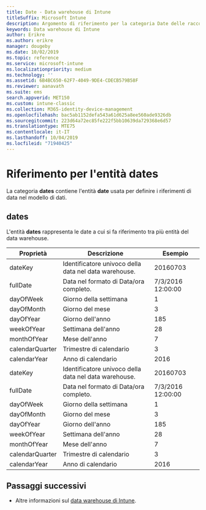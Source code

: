 ```yaml
---
title: Date - Data warehouse di Intune
titleSuffix: Microsoft Intune
description: Argomento di riferimento per la categoria Date delle raccolte di entità nell'API data warehouse di Intune.
keywords: Data warehouse di Intune
author: Erikre
ms.author: erikre
manager: dougeby
ms.date: 10/02/2019
ms.topic: reference
ms.service: microsoft-intune
ms.localizationpriority: medium
ms.technology: ''
ms.assetid: 6B4BC650-62F7-4049-9DE4-CDECB579B58F
ms.reviewer: aanavath
ms.suite: ems
search.appverid: MET150
ms.custom: intune-classic
ms.collection: M365-identity-device-management
ms.openlocfilehash: bac5ab1152defa543a61d625a8ee560ade9326db
ms.sourcegitcommit: 223d64a72ec85fe222f5bb10639da729368e6d57
ms.translationtype: MTE75
ms.contentlocale: it-IT
ms.lasthandoff: 10/04/2019
ms.locfileid: "71940425"
---
```

# <a name="reference-for-dates-entity"></a>Riferimento per l'entità dates

La categoria **dates** contiene l'entità **date** usata per definire i riferimenti di data nel modello di dati.

## <a name="dates"></a>dates

L'entità **dates** rappresenta le date a cui si fa riferimento tra più entità del data warehouse.


|    Proprietà     |                      Descrizione                       |       Esempio        |
|-----------------|--------------------------------------------------------|----------------------|
|     dateKey     | Identificatore univoco della data nel data warehouse. |       20160703       |
|    fullDate     |    Data nel formato di Data/ora completo.     | 7/3/2016 12:00:00 |
|    dayOfWeek    |                      Giorno della settimana                       |          1           |
|   dayOfMonth    |                      Giorno del mese                      |          3           |
|    dayOfYear    |                      Giorno dell'anno                       |         185          |
|   weekOfYear    |                      Settimana dell'anno                      |          28          |
|   monthOfYear   |                   Mese dell'anno                    |          7           |
| calendarQuarter |                    Trimestre di calendario                    |          3           |
|  calendarYear   |                     Anno di calendario                      |         2016         |
|     dateKey     | Identificatore univoco della data nel data warehouse. |       20160703       |
|    fullDate     |    Data nel formato di Data/ora completo.     | 7/3/2016 12:00:00 |
|    dayOfWeek    |                      Giorno della settimana                       |          1           |
|   dayOfMonth    |                      Giorno del mese                      |          3           |
|    dayOfYear    |                      Giorno dell'anno                       |         185          |
|   weekOfYear    |                      Settimana dell'anno                      |          28          |
|   monthOfYear   |                   Mese dell'anno                    |          7           |
| calendarQuarter |                    Trimestre di calendario                    |          3           |
|  calendarYear   |                     Anno di calendario                      |         2016         |

## <a name="next-steps"></a>Passaggi successivi

- Altre informazioni sul [data warehouse di Intune](../reports-nav-create-intune-reports.md).
